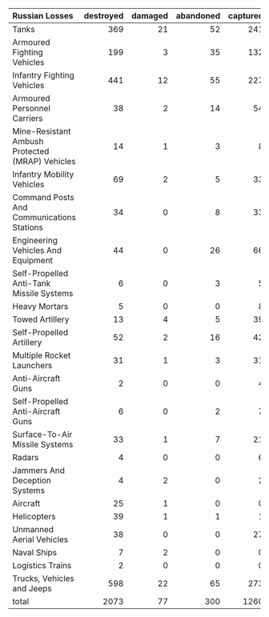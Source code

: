 | Russian Losses                                   |   destroyed |   damaged |   abandoned |   captured |   total |
|:-------------------------------------------------|------------:|----------:|------------:|-----------:|--------:|
| Tanks                                            |         369 |        21 |          52 |        241 |     683 |
| Armoured Fighting Vehicles                       |         199 |         3 |          35 |        132 |     369 |
| Infantry Fighting Vehicles                       |         441 |        12 |          55 |        227 |     735 |
| Armoured Personnel Carriers                      |          38 |         2 |          14 |         54 |     108 |
| Mine-Resistant Ambush Protected  (MRAP) Vehicles |          14 |         1 |           3 |          8 |      26 |
| Infantry Mobility Vehicles                       |          69 |         2 |           5 |         33 |     109 |
| Command Posts And Communications Stations        |          34 |         0 |           8 |         33 |      75 |
| Engineering Vehicles And Equipment               |          44 |         0 |          26 |         66 |     136 |
| Self-Propelled Anti-Tank Missile Systems         |           6 |         0 |           3 |          5 |      14 |
| Heavy Mortars                                    |           5 |         0 |           0 |          8 |      13 |
| Towed Artillery                                  |          13 |         4 |           5 |         39 |      61 |
| Self-Propelled Artillery                         |          52 |         2 |          16 |         42 |     112 |
| Multiple Rocket Launchers                        |          31 |         1 |           3 |         31 |      66 |
| Anti-Aircraft Guns                               |           2 |         0 |           0 |          4 |       6 |
| Self-Propelled Anti-Aircraft Guns                |           6 |         0 |           2 |          7 |      15 |
| Surface-To-Air Missile Systems                   |          33 |         1 |           7 |         21 |      62 |
| Radars                                           |           4 |         0 |           0 |          6 |      10 |
| Jammers And Deception Systems                    |           4 |         2 |           0 |          2 |       8 |
| Aircraft                                         |          25 |         1 |           0 |          0 |      26 |
| Helicopters                                      |          39 |         1 |           1 |          1 |      42 |
| Unmanned Aerial Vehicles                         |          38 |         0 |           0 |         27 |      65 |
| Naval Ships                                      |           7 |         2 |           0 |          0 |       9 |
| Logistics Trains                                 |           2 |         0 |           0 |          0 |       2 |
| Trucks, Vehicles and Jeeps                       |         598 |        22 |          65 |        273 |     958 |
| total                                            |        2073 |        77 |         300 |       1260 |    3710 |